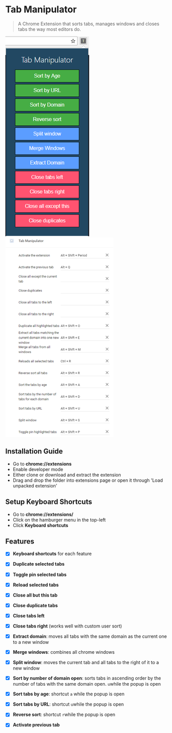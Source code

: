 # Tab Manipulator

> A Chrome Extension that sorts tabs, manages windows and closes tabs the way most editors do.

![popup](popup.png)
![shortcuts](shortcuts.png)

## Installation Guide

- Go to **chrome://extensions**
- Enable developer mode
- Either clone or download and extract the extension
- Drag and drop the folder into extensions page or open it through 'Load unpacked extension'

## Setup Keyboard Shortcuts
- Go to **chrome://extensions/**
- Click on the hamburger menu in the top-left
- Click **Keyboard shortcuts**

## Features

- [x] **Keyboard shortcuts** for each feature
- [x] **Duplicate selected tabs**
- [x] **Toggle pin selected tabs**
- [x] **Reload selected tabs**
- [x] **Close all but this tab**
- [x] **Close duplicate tabs**
- [x] **Close tabs left**
- [x] **Close tabs right** (works well with custom user sort)
- [x] **Extract domain**: moves all tabs with the same domain as the current one to a new window
- [x] **Merge windows**: combines all chrome windows
- [x] **Split window**: moves the current tab and all tabs to the right of it to a new window
- [x] **Sort by number of domain open**: sorts tabs in ascending order by the number of tabs with the same domain open. `u`while the popup is open
- [x] **Sort tabs by age**: shortcut `a` while the popup is open
- [x] **Sort tabs by URL**: shortcut `u`while the popup is open
- [x] **Reverse sort**: shortcut `r`while the popup is open
- [x] **Activate previous tab**



